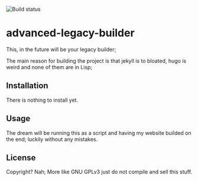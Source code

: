 ![Build status](https://travis-ci.com/josenberg/advanced-legacy-builder.svg?branch=master)

# advanced-legacy-builder

This, in the future will be your legacy builder;

The main reason for building the project is that jekyll is to bloated, hugo is weird and none of them are in Lisp;

## Installation

There is nothing to install yet.

## Usage

The dream will be running this as a script and having my website builded on the end; luckily without any mistakes. 

## License

Copyright? Nah; More like GNU GPLv3 just do not compile and sell this stuff.
